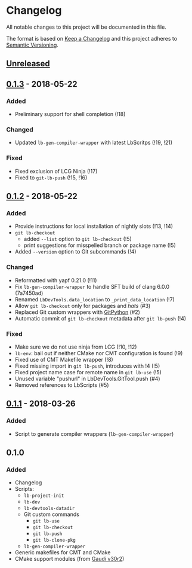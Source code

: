 # Changelog
All notable changes to this project will be documented in this file.

The format is based on [Keep a Changelog](http://keepachangelog.com/en/1.0.0/)
and this project adheres to [Semantic Versioning](http://semver.org/spec/v2.0.0.html).

## [Unreleased][]

## [0.1.3][] - 2018-05-22
### Added
- Preliminary support for shell completion (!18)

### Changed
- Updated `lb-gen-compiler-wrapper` with latest LbScritps (!19, !21)

### Fixed
- Fixed exclusion of LCG Ninja (!17)
- Fixed to `git-lb-push` (!15, !16)


## [0.1.2][] - 2018-05-22
### Added
- Provide instructions for local installation of nightly slots (!13, !14)
- `git lb-checkout`
  - added `--list` option to `git lb-checkout` (!5)
  - print suggestions for misspelled branch or package name (!5)
- Added `--version` option to Git subcommands (!4)

### Changed
- Reformatted with yapf 0.21.0 (!11)
- Fix `lb-gen-compiler-wrapper` to handle SFT build of clang 6.0.0 (7a7450ad)
- Renamed `LbDevTools.data_location` to `_print_data_location` (!7)
- Allow `git lb-checkout` only for packages and _hats_ (#3)
- Replaced Git custom wrappers with [GitPython][] (#2)
- Automatic commit of `git lb-checkout` metadata after `git lb-push` (!4)

### Fixed
- Make sure we do not use ninja from LCG (!10, !12)
- `lb-env`: bail out if neither CMake nor CMT configuration is found (!9)
- Fixed use of CMT Makefile wrapper (!8)
- Fixed missing import in `git lb-push`, introduces with !4 (!5)
- Fixed project name case for remote name in `git lb-use` (!5)
- Unused variable "pushurl" in LbDevTools.GitTool.push (#4)
- Removed references to LbScripts (#5)

## [0.1.1][] - 2018-03-26
### Added
- Script to generate compiler wrappers (`lb-gen-compiler-wrapper`)

## 0.1.0
### Added
- Changelog
- Scripts:
  - `lb-project-init`
  - `lb-dev`
  - `lb-devtools-datadir`
  - Git custom commands
    - `git lb-use`
    - `git lb-checkout`
    - `git lb-push`
    - `git lb-clone-pkg`
  - `lb-gen-compiler-wrapper`
- Generic makefiles for CMT and CMake
- CMake support modules (from [Gaudi v30r2][])


[Unreleased]: https://gitlab.cern.ch/lhcb-core/LbDevTools/compare/0.1.3...master
[0.1.3]: https://gitlab.cern.ch/lhcb-core/LbDevTools/compare/0.1.2...0.1.3
[0.1.2]: https://gitlab.cern.ch/lhcb-core/LbDevTools/compare/0.1.1...0.1.2
[0.1.1]: https://gitlab.cern.ch/lhcb-core/LbDevTools/compare/0.1.0...0.1.1

[Gaudi v30r2]: https://gitlab.cern.ch/gaudi/Gaudi/tags/v30r2
[GitPython]: http://gitpython.readthedocs.io/en/stable/
